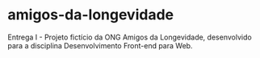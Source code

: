 # amigos-da-longevidade
Entrega I - Projeto fictício da ONG Amigos da Longevidade, desenvolvido para a disciplina Desenvolvimento Front-end para Web.
